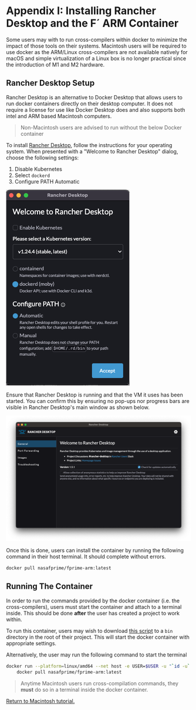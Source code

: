 # Appendix I: Installing Rancher Desktop and the F´ ARM Container

Some users may with to run cross-compilers within docker to minimize the impact of those tools on their systems. Macintosh users will be required to use docker as the ARM/Linux cross-compilers are not available natively for macOS and simple virtualization of a Linux box is no longer practical since the introduction of M1 and M2 hardware.

## Rancher Desktop Setup

Rancher Desktop is an alternative to Docker Desktop that allows users to run docker containers directly on their desktop  computer. It does not require a license for use like Docker Desktop does and also supports both intel and ARM based  Macintosh computers.

> Non-Macintosh users are advised to run without the below Docker container

To install [Rancher Desktop](https://rancherdesktop.io/), follow the instructions for your operating system. When presented with a "Welcome to Rancher Desktop" dialog, choose the following settings:
1. Disable Kubernetes
2. Select `dockerd`
3. Configure PATH Automatic

![Rancher Config](./img/rancher-config.png)

Ensure that Rancher Desktop is running and that the VM it uses has been started. You can confirm this by ensuring no pop-ups nor progress bars are visible in Rancher Desktop's main window as shown below.

![Rancher Main Window](./img/rancher-running.png)

Once this is done, users can install the container by running the following command in their host terminal. It should  complete without errors.

```bash
docker pull nasafprime/fprime-arm:latest
```

## Running The Container

In order to run the commands provided by the docker container (i.e. the cross-compilers), users must start the container and attach to a terminal inside. This should be done **after** the user has created a project to work within.

To run this container, users may wish to download [this script](https://github.com/fprime-community/fprime-workshop-led-blinker/blob/main/bin/macos-docker) to a `bin` directory in the root of their project. This will start the docker container with appropriate settings. 

Alternatively, the user may run the following command to start the terminal
```bash 
docker run --platform=linux/amd64 --net host -e USER=$USER -u "`id -u`:`id -g`" -v "/path/to/project:/project" -it \
    docker pull nasafprime/fprime-arm:latest
```

> Anytime Macintosh users run cross-compilation commands, they **must** do so in a terminal inside the docker container.

[Return to Macintosh tutorial.](./Mac.md)